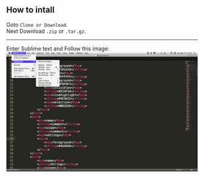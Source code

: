 ## How to intall
Goto ```Clone or Download```. <br>
Next Download ```.zip``` or ```.tar.gz```. <br>
<hr></hr>
Enter Sublime text and Follow this image:
<img src="assets/Screen%20shot%202017-03-19%20at%2020.56.57.jpg">
